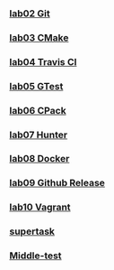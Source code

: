 
### [lab02 Git](https://github.com/puchkovki/lab02-Git)
### [lab03 CMake](https://github.com/puchkovki/lab03-CMake)
### [lab04 Travis CI](https://github.com/puchkovki/lab04-Travis-CI)
### [lab05 GTest](https://github.com/puchkovki/lab05-GTest)
### [lab06 CPack](https://github.com/puchkovki/lab06-CPack)
### [lab07 Hunter](https://github.com/puchkovki/lab07-Hunter)
### [lab08 Docker](https://github.com/puchkovki/lab08-Docker)
### [lab09 Github Release](https://github.com/puchkovki/lab09-Github-Release)
### [lab10 Vagrant](https://github.com/puchkovki/lab10-Vagrant)
### [supertask](https://github.com/puchkovki/supertask)
### [Middle-test](https://github.com/puchkovki/Middle-test)
